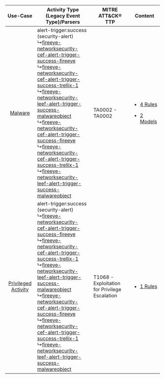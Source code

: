 |    Use-Case    | Activity Type (Legacy Event Type)/Parsers    | MITRE ATT&CK® TTP    | Content    |
|:----:| ---- | ---- | ---- |
|    [Malware](../../../UseCases/uc_malware.md)    |  alert-trigger:success (security-alert)<br> ↳[fireeye-networksecurity-cef-alert-trigger-success-fireeye](Ps/pC_fireeyenetworksecuritycefalerttriggersuccessfireeye.md)<br> ↳[fireeye-networksecurity-cef-alert-trigger-success-trellix-1](Ps/pC_fireeyenetworksecuritycefalerttriggersuccesstrellix1.md)<br> ↳[fireeye-networksecurity-leef-alert-trigger-success-malwareobject](Ps/pC_fireeyenetworksecurityleefalerttriggersuccessmalwareobject.md)<br> ↳[fireeye-networksecurity-cef-alert-trigger-success-fireeye](Ps/pC_fireeyenetworksecuritycefalerttriggersuccessfireeye.md)<br> ↳[fireeye-networksecurity-cef-alert-trigger-success-trellix-1](Ps/pC_fireeyenetworksecuritycefalerttriggersuccesstrellix1.md)<br> ↳[fireeye-networksecurity-leef-alert-trigger-success-malwareobject](Ps/pC_fireeyenetworksecurityleefalerttriggersuccessmalwareobject.md)<br> | TA0002 - TA0002<br>    | [<ul><li>4 Rules</li></ul><ul><li>2 Models</li></ul>](RM/r_m_trellix_trellix_central_management_Malware.md) |
| [Privileged Activity](../../../UseCases/uc_privileged_activity.md) |  alert-trigger:success (security-alert)<br> ↳[fireeye-networksecurity-cef-alert-trigger-success-fireeye](Ps/pC_fireeyenetworksecuritycefalerttriggersuccessfireeye.md)<br> ↳[fireeye-networksecurity-cef-alert-trigger-success-trellix-1](Ps/pC_fireeyenetworksecuritycefalerttriggersuccesstrellix1.md)<br> ↳[fireeye-networksecurity-leef-alert-trigger-success-malwareobject](Ps/pC_fireeyenetworksecurityleefalerttriggersuccessmalwareobject.md)<br> ↳[fireeye-networksecurity-cef-alert-trigger-success-fireeye](Ps/pC_fireeyenetworksecuritycefalerttriggersuccessfireeye.md)<br> ↳[fireeye-networksecurity-cef-alert-trigger-success-trellix-1](Ps/pC_fireeyenetworksecuritycefalerttriggersuccesstrellix1.md)<br> ↳[fireeye-networksecurity-leef-alert-trigger-success-malwareobject](Ps/pC_fireeyenetworksecurityleefalerttriggersuccessmalwareobject.md)<br> | T1068 - Exploitation for Privilege Escalation<br> | [<ul><li>1 Rules</li></ul>](RM/r_m_trellix_trellix_central_management_Privileged_Activity.md)    |
